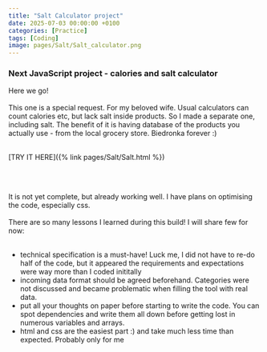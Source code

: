 ```yaml
---
title: "Salt Calculator project"
date: 2025-07-03 00:00:00 +0100
categories: [Practice]
tags: [Coding]
image: pages/Salt/Salt_calculator.png
---
```


<h3>Next JavaScript project - calories and salt calculator</h3>

Here we go!<br><br>
This one is a special request. For my beloved wife. Usual calculators can count calories etc, but lack salt inside products. So I made a separate one, including salt. The benefit of it is having database of the products you actually use - from the local grocery store. Biedronka forever :)<br><br>

[TRY IT HERE]({% link pages/Salt/Salt.html %})

<br><br>

It is not yet complete, but already working well. I have plans on optimising the code, especially css.
<br><br>
There are so many lessons I learned during this build! I will share few for now:<br><br>
<ul>
<li>technical specification is a must-have! Luck me, I did not have to re-do half of the code, but it appeared the requirements and expectations were way more than I coded inititally</li>
<li>incoming data format should be agreed beforehand. Categories were not discussed and became problematic when filling the tool with real data.</li>
<li>put all your thoughts on paper before starting to write the code. You can spot dependencies and write them all down before getting lost in numerous variables and arrays.</li>
<li>html and css are the easiest part :) and take much less time than expected. Probably only for me</li>
</ul>